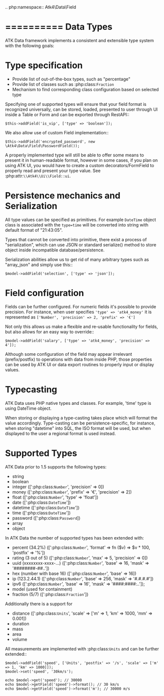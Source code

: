 
.. php:namespace:: Atk4\Data\Field

==========
Data Types
==========

ATK Data framework implements a consistent and extensible type system with the
following goals:

Type specification
==================

 - Provide list of out-of-the-box types, such as "percentage"
 - Provide list of classes such as :php:class:`Fraction`
 - Mechanism to find corresponding class configuration based on selected type

Specifying one of supported types will ensure that your field format is
recognized universally, can be stored, loaded, presented to user through UI
inside a Table or Form and can be exported through RestAPI::

    $this->addField('is_vip', ['type' => 'boolean']);

We also allow use of custom Field implementation::

    $this->addField('encrypted_password', new \Atk4\Data\Field\PasswordField());

A properly implemented type will still be able to offer some means to present
it in human-readable format, however in some cases, if you plan on using ATK UI,
you would have to create a custom decorators/FormField to properly read and
present your type value. See :php:attr:`\\Atk4\\Ui\\Field::ui`.

Persistence mechanics and Serialization
=======================================

All type values can be specified as primitives. For example `DateTime` object
class is associated with the `type=time` will be converted into string with
default format of "21:43:05".

Types that cannot be converted into primitive, there exist a process of "serialization",
which can use JSON or standard serialize() method to store object inside
incompatible database/persistence.

Serialization abilities allow us to get rid of many arbitrary types such as "array_json"
and simply use this::

    $model->addField('selection', ['type' => 'json']);

Field configuration
===================

Fields can be further configured. For numeric fields it's possible to provide
precision. For instance, when user specifies `'type' => 'atk4_money'` it is represented
as `['Number', 'precision' => 2, 'prefix' => '€']`

Not only this allows us make a flexible and re-usable functionality for fields,
but also allows for an easy way to override::

    $model->addField('salary', ['type' => 'atk4_money', 'precision' => 4']);

Although some configuration of the field may appear irrelevant (prefix/postfix)
to operations with data from inside PHP, those properties can be used by
ATK UI or data export routines to properly input or display values.

Typecasting
===========

ATK Data uses PHP native types and classes. For example, 'time' type is using
DateTime object.

When storing or displaying a type-casting takes place which will format the
value accordingly. Type-casting can be persistence-specific, for instance,
when storing "datetime" into SQL, the ISO format will be used, but when displayed
to the user a regional format is used instead.

Supported Types
===============

ATK Data prior to 1.5 supports the following types:

 - string
 - boolean
 - integer ([':php:class:`Number`', 'precision' => 0])
 - money ([':php:class:`Number`', 'prefix' => '€', 'precision' => 2])
 - float ([':php:class:`Number`', 'type' => 'float'])
 - date ([':php:class:`DateTime`'])
 - datetime ([':php:class:`DateTime`'])
 - time ([':php:class:`DateTime`'])
 - password ([':php:class:`Password`])
 - array
 - object

In ATK Data the number of supported types has been extended with:

 - percent (34.2%) ([':php:class:`Number`', 'format' => fn ($v) => $v * 100, 'postfix' => '%'])
 - rating (3 out of 5) ([':php:class:`Number`', 'max' => 5, 'precision' => 0])
 - uuid (xxxxxxxx-xxxx-...) ([':php:class:`Number`', 'base' => 16, 'mask' => '########-##..'])
 - hex (number with base 16) ([':php:class:`Number`', 'base' => 16])
 - ip (123.2.44.1) ([':php:class:`Number`', 'base' => 256, 'mask' => '#.#.#.#'])
 - ipv6 ([':php:class:`Number`', 'base' => 16', 'mask' => '####:####:..']);
 - model (used for containment)
 - fraction (5/7) ([':php:class:`Fraction`'])

Additionally there is a support for

 - distance ([':php:class:`Units`', 'scale' => ['m' => 1, 'km' => 1000, 'mm' => 0.001])
 - duration
 - mass
 - area
 - volume

All measurements are implemented with :php:class:`Units` and can be further extended::

    $model->addField('speed', ['Units', 'postfix' => '/s', 'scale' => ['m' => 1, 'km' => 1000]]);
    $model->set('speed', '30km/s');

    echo $model->get('speed'); // 30000
    echo $model->getField('speed')->format(); // 30 km/s
    echo $model->getField('speed')->format('m'); // 30000 m/s

